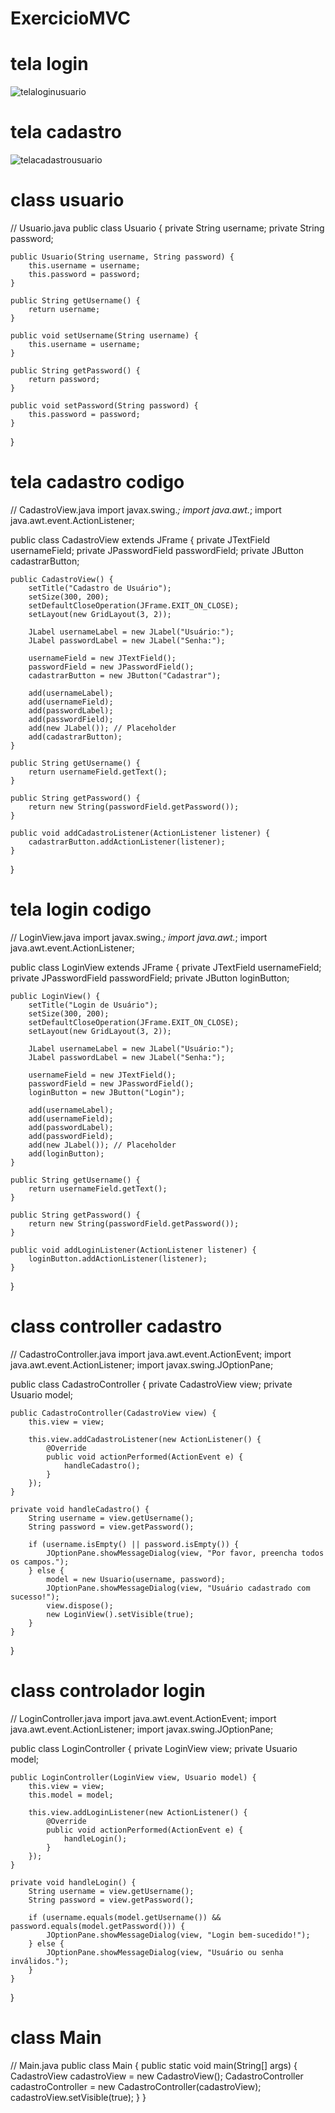 # ExercicioMVC



# tela login
![telaloginusuario](https://github.com/user-attachments/assets/aeb9058a-f7fa-4236-aa70-e44666af1603)


# tela cadastro

![telacadastrousuario](https://github.com/user-attachments/assets/2113537c-9e28-4b4a-9cc5-b04d1b04e050)


# class usuario 

// Usuario.java
public class Usuario {
    private String username;
    private String password;

    public Usuario(String username, String password) {
        this.username = username;
        this.password = password;
    }

    public String getUsername() {
        return username;
    }

    public void setUsername(String username) {
        this.username = username;
    }

    public String getPassword() {
        return password;
    }

    public void setPassword(String password) {
        this.password = password;
    }
}


# tela cadastro codigo 

// CadastroView.java
import javax.swing.*;
import java.awt.*;
import java.awt.event.ActionListener;

public class CadastroView extends JFrame {
    private JTextField usernameField;
    private JPasswordField passwordField;
    private JButton cadastrarButton;

    public CadastroView() {
        setTitle("Cadastro de Usuário");
        setSize(300, 200);
        setDefaultCloseOperation(JFrame.EXIT_ON_CLOSE);
        setLayout(new GridLayout(3, 2));

        JLabel usernameLabel = new JLabel("Usuário:");
        JLabel passwordLabel = new JLabel("Senha:");

        usernameField = new JTextField();
        passwordField = new JPasswordField();
        cadastrarButton = new JButton("Cadastrar");

        add(usernameLabel);
        add(usernameField);
        add(passwordLabel);
        add(passwordField);
        add(new JLabel()); // Placeholder
        add(cadastrarButton);
    }

    public String getUsername() {
        return usernameField.getText();
    }

    public String getPassword() {
        return new String(passwordField.getPassword());
    }

    public void addCadastroListener(ActionListener listener) {
        cadastrarButton.addActionListener(listener);
    }
}


# tela login codigo 

// LoginView.java
import javax.swing.*;
import java.awt.*;
import java.awt.event.ActionListener;

public class LoginView extends JFrame {
    private JTextField usernameField;
    private JPasswordField passwordField;
    private JButton loginButton;

    public LoginView() {
        setTitle("Login de Usuário");
        setSize(300, 200);
        setDefaultCloseOperation(JFrame.EXIT_ON_CLOSE);
        setLayout(new GridLayout(3, 2));

        JLabel usernameLabel = new JLabel("Usuário:");
        JLabel passwordLabel = new JLabel("Senha:");

        usernameField = new JTextField();
        passwordField = new JPasswordField();
        loginButton = new JButton("Login");

        add(usernameLabel);
        add(usernameField);
        add(passwordLabel);
        add(passwordField);
        add(new JLabel()); // Placeholder
        add(loginButton);
    }

    public String getUsername() {
        return usernameField.getText();
    }

    public String getPassword() {
        return new String(passwordField.getPassword());
    }

    public void addLoginListener(ActionListener listener) {
        loginButton.addActionListener(listener);
    }
}


# class controller cadastro 

// CadastroController.java
import java.awt.event.ActionEvent;
import java.awt.event.ActionListener;
import javax.swing.JOptionPane;

public class CadastroController {
    private CadastroView view;
    private Usuario model;

    public CadastroController(CadastroView view) {
        this.view = view;

        this.view.addCadastroListener(new ActionListener() {
            @Override
            public void actionPerformed(ActionEvent e) {
                handleCadastro();
            }
        });
    }

    private void handleCadastro() {
        String username = view.getUsername();
        String password = view.getPassword();

        if (username.isEmpty() || password.isEmpty()) {
            JOptionPane.showMessageDialog(view, "Por favor, preencha todos os campos.");
        } else {
            model = new Usuario(username, password);
            JOptionPane.showMessageDialog(view, "Usuário cadastrado com sucesso!");
            view.dispose();
            new LoginView().setVisible(true);
        }
    }
}

# class controlador login 

// LoginController.java
import java.awt.event.ActionEvent;
import java.awt.event.ActionListener;
import javax.swing.JOptionPane;

public class LoginController {
    private LoginView view;
    private Usuario model;

    public LoginController(LoginView view, Usuario model) {
        this.view = view;
        this.model = model;

        this.view.addLoginListener(new ActionListener() {
            @Override
            public void actionPerformed(ActionEvent e) {
                handleLogin();
            }
        });
    }

    private void handleLogin() {
        String username = view.getUsername();
        String password = view.getPassword();

        if (username.equals(model.getUsername()) && password.equals(model.getPassword())) {
            JOptionPane.showMessageDialog(view, "Login bem-sucedido!");
        } else {
            JOptionPane.showMessageDialog(view, "Usuário ou senha inválidos.");
        }
    }
}

# class Main 

// Main.java
public class Main {
    public static void main(String[] args) {
        CadastroView cadastroView = new CadastroView();
        CadastroController cadastroController = new CadastroController(cadastroView);
        cadastroView.setVisible(true);
    }
}





